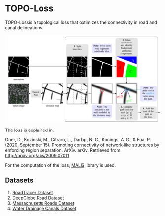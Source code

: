 # TOPO-Loss

TOPO-Lossis a topological loss that optimizes the connectivity in road and canal delineations.

![alt text](https://github.com/doruk-oner/TOPO-Windowed-Loss/blob/main/Images/TOPO_Loss.png)

The loss is explained in:

Oner, D., Kozinski, M., Citraro, L., Dadap, N. C., Konings, A. G., & Fua, P. (2020, September 15). Promoting connectivity of network-like structures by enforcing region separation. ArXiv. arXiv. Retrieved from http://arxiv.org/abs/2009.07011

For the computation of the loss, [MALIS](https://github.com/TuragaLab/malis) library is used.

## Datasets
1. [RoadTracer Dataset](https://github.com/mitroadmaps/roadtracer/)
2. [DeepGlobe Road Dataset](https://competitions.codalab.org/competitions/18467)
3. [Massachusetts Roads Dataset](https://www.cs.toronto.edu/~vmnih/data/)
4. [Water Drainage Canals Dataset](https://search.proquest.com/docview/2478659343?pq-origsite=gscholar&fromopenview=true)
